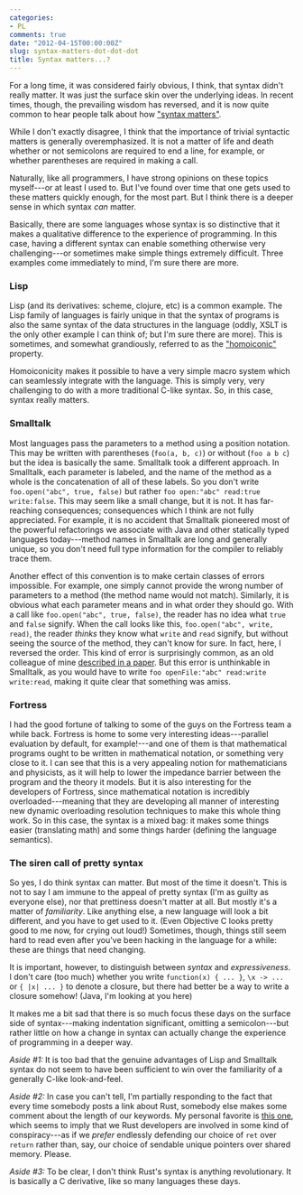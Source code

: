 ```yaml
---
categories:
- PL
comments: true
date: "2012-04-15T00:00:00Z"
slug: syntax-matters-dot-dot-dot
title: Syntax matters...?
---
```


For a long time, it was considered fairly obvious, I think, that
syntax didn't really matter.  It was just the surface skin over the
underlying ideas.  In recent times, though, the prevailing wisdom has
reversed, and it is now quite common to hear people talk about how
["syntax matters"][sm].  

While I don't exactly disagree, I think that the importance of trivial
syntactic matters is generally overemphasized.  It is not a matter of
life and death whether or not semicolons are required to end a line,
for example, or whether parentheses are required in making a call.

Naturally, like all programmers, I have strong opinions on these
topics myself---or at least I used to.  But I've found over time that
one gets used to these matters quickly enough, for the most part.  But
I think there is a deeper sense in which syntax *can* matter.

[sm]: https://www.google.com/search?q=syntax%20matters

Basically, there are some languages whose syntax is so distinctive
that it makes a qualitative difference to the experience of
programming.  In this case, having a different syntax can enable
something otherwise very challenging---or sometimes make simple things
extremely difficult.  Three examples come immediately to mind, I'm sure
there are more.

### Lisp

Lisp (and its derivatives: scheme, clojure, etc) is a common example.
The Lisp family of languages is fairly unique in that the syntax of
programs is also the same syntax of the data structures in the
language (oddly, XSLT is the only other example I can think of; but
I'm sure there are more).  This is sometimes, and somewhat
grandiously, referred to as the ["homoiconic"][hi] property.

[hi]: http://en.wikipedia.org/wiki/Homoiconicity

Homoiconicity makes it possible to have a very simple macro system
which can seamlessly integrate with the language.  This is simply
very, very challenging to do with a more traditional C-like syntax.
So, in this case, syntax really matters.

### Smalltalk

Most languages pass the parameters to a method using a position
notation.  This may be written with parentheses (`foo(a, b, c)`) or
without (`foo a b c`) but the idea is basically the same.  Smalltalk
took a different approach.  In Smalltalk, each parameter is labeled,
and the name of the method as a whole is the concatenation of all of
these labels.  So you don't write `foo.open("abc", true, false)` but
rather `foo open:"abc" read:true write:false`.  This may seem like a
small change, but it is not.  It has far-reaching consequences;
consequences which I think are not fully appreciated.  For example, it
is no accident that Smalltalk pioneered most of the powerful
refactorings we associate with Java and other statically typed
languages today---method names in Smalltalk are long and generally
unique, so you don't need full type information for the compiler to
reliably trace them.

Another effect of this convention is to make certain classes of errors
impossible.  For example, one simply cannot provide the wrong number
of parameters to a method (the method name would not match).
Similarly, it is obvious what each parameter means and in what order
they should go.  With a call like `foo.open("abc", true, false)`, the
reader has no idea what `true` and `false` signify.  When the call
looks like this, `foo.open("abc", write, read)`, the reader *thinks*
they know what `write` and `read` signify, but without seeing the
source of the method, they can't know for sure.  In fact, here, I
reversed the order.  This kind of error is surprisingly common, as an
old colleague of mine [described in a paper][pradel].  But this error
is unthinkable in Smalltalk, as you would have to write `foo
openFile:"abc" read:write write:read`, making it quite clear that
something was amiss.

[pradel]: http://mp.binaervarianz.de/issta2011.pdf

### Fortress

I had the good fortune of talking to some of the guys on the Fortress
team a while back.  Fortress is home to some very interesting
ideas---parallel evaluation by default, for example!---and one of them
is that mathematical programs ought to be written in mathematical
notation, or something very close to it.  I can see that this is a
very appealing notion for mathematicians and physicists, as it will
help to lower the impedance barrier between the program and the theory
it models.  But it is also interesting for the developers of Fortress,
since mathematical notation is incredibly overloaded---meaning that
they are developing all manner of interesting new dynamic overloading
resolution techniques to make this whole thing work.  So in this case,
the syntax is a mixed bag: it makes some things easier (translating
math) and some things harder (defining the language semantics).

### The siren call of pretty syntax

So yes, I do think syntax can matter.  But most of the time it
doesn't.  This is not to say I am immune to the appeal of pretty
syntax (I'm as guilty as everyone else), nor that prettiness doesn't
matter at all.  But mostly it's a matter of *familiarity*.  Like
anything else, a new language will look a bit different, and you have
to get used to it. (Even Objective C looks pretty good to me now, for
crying out loud!)  Sometimes, though, things still seem hard to read
even after you've been hacking in the language for a while: these are
things that need changing.

It is important, however, to distinguish between *syntax* and
*expressiveness*.  I don't care (too much) whether you write
`function(x) { ... }`, `\x -> ...` or `{ |x| ... }` to denote a
closure, but there had better be a way to write a closure somehow!
(Java, I'm looking at you here)

It makes me a bit sad that there is so much focus these days on the
surface side of syntax---making indentation significant, omitting a
semicolon---but rather little on how a change in syntax can actually
change the experience of programming in a deeper way.

*Aside #1:* It is too bad that the genuine advantages of
Lisp and Smalltalk syntax do not seem to have been sufficient to win
over the familiarity of a generally C-like look-and-feel.

*Aside #2:* In case you can't tell, I'm partially responding to the
fact that every time somebody posts a link about Rust, somebody else
makes some comment about the length of our keywords.  My personal
favorite is [this one][hn], which seems to imply that we Rust
developers are involved in some kind of conspiracy---as if we *prefer*
endlessly defending our choice of `ret` over `return` rather than,
say, our choice of sendable unique pointers over shared memory.
Please.

*Aside #3:* To be clear, I don't think Rust's syntax is anything
revolutionary.  It is basically a C derivative, like so many languages
these days.

[hn]: http://news.ycombinator.com/item?id=3826528

